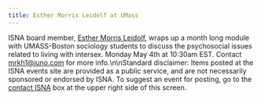 ```yaml
---
title: Esther Morris Leidolf at UMass
---
```


<span class="caps">ISNA</span> board member, [Esther Morris Leidolf][1], wraps up a month long module with <span class="caps">UMASS</span>-Boston sociology students to discuss the psychosocial issues related to living with intersex. Monday May 4th at 10:30am <span class="caps">EST</span>. Contact mrkh1@juno.com for more info.\n\nStandard disclaimer: Items posted at the <span class="caps">ISNA</span> events site are provided as a public service, and are not necessarily sponsored or endorsed by <span class="caps">ISNA</span>. To suggest an event for posting, go to the [contact <span class="caps">ISNA</span>][2] box at the upper right side of this screen.

 [1]: /about/leidolf
 [2]: /about/contact